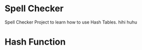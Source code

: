 # Spell Checker
Spell Checker Project to learn how to use Hash Tables.
hihi huhu

# Hash Function


